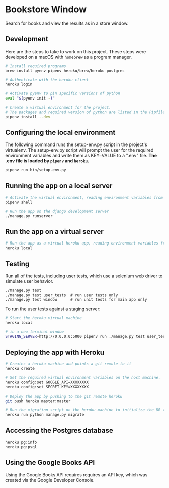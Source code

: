 # Bookstore Window

Search for books and view the results as in a store window.

## Development

Here are the steps to take to work on this project. These
steps were developed on a macOS with `homebrew` as a program
manager.

```bash
# Install required programs
brew install pyenv pipenv heroku/brew/heroku postgres

# Authenticate with the heroku client
heroku login

# Activate pyenv to pin specific versions of python
eval "$(pyenv init -)"

# Create a virtual environment for the project.
# The packages and required version of python are listed in the Pipfile.
pipenv install --dev
```

## Configuring the local environment

The following command runs the setup-env.py script in the project's
virtualenv. The setup-env.py script will prompt the user for the required
environment variables and write them as KEY=VALUE to a ".env" file.
**The .env file is loaded by `pipenv` and `heroku`.**

```bash
pipenv run bin/setup-env.py
```

## Running the app on a local server

```bash
# Activate the virtual environment, reading environment variables from the ".env" file.
pipenv shell

# Run the app on the django development server
./manage.py runserver
```

## Run the app on a virtual server

```bash
# Run the app as a virtual heroku app, reading environment variables from the ".env" file.
heroku local
```

## Testing

Run all of the tests, including user tests, which use a selenium
web driver to simulate user behavior.

```
./manage.py test
./manage.py test user_tests  # run user tests only
./manage.py test window      # run unit tests for main app only
```

To run the user tests against a staging server:

```bash
# Start the heroku virtual machine
heroku local

# in a new terminal window
STAGING_SERVER=http://0.0.0.0:5000 pipenv run ./manage.py test user_tests
```

## Deploying the app with Heroku

```bash
# Creates a heroku machine and points a git remote to it
heroku create

# Set the required virtual environment variables on the host machine.
heroku config:set GOOGLE_API=XXXXXXXX
heroku config:set SECRET_KEY=XXXXXXXX

# Deploy the app by pushing to the git remote heroku
git push heroku master:master

# Run the migration script on the heroku machine to initialize the DB tables.
heroku run python manage.py migrate
```

## Accessing the Postgres database

```bash
heroku pg:info
heroku pg:psql
```

## Using the Google Books API

Using the Google Books API requires requires an API key, which was created via
the Google Developer Console.
